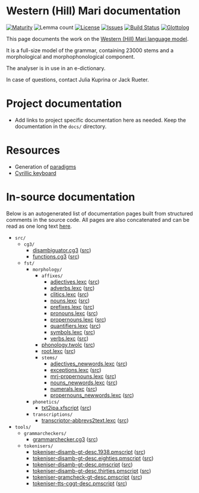 # Western (Hill) Mari documentation

[![Maturity](https://img.shields.io/endpoint?url=https%3A%2F%2Fraw.githubusercontent.com%2Fgiellalt%2Flang-mrj%2Fgh-pages%2Fmaturity.json)](https://giellalt.github.io/MaturityClassification.html)
![Lemma count](https://img.shields.io/endpoint?url=https%3A%2F%2Fraw.githubusercontent.com%2Fgiellalt%2Flang-mrj%2Fgh-pages%2Flemmacount.json)
[![License](https://img.shields.io/github/license/giellalt/lang-mrj)](https://github.com/giellalt/lang-mrj/blob/main/LICENSE)
[![Issues](https://img.shields.io/github/issues/giellalt/lang-mrj)](https://github.com/giellalt/lang-mrj/issues)
[![Build Status](https://builds.giellalt.org/api/badge/lang-mrj?label=CI)](https://builds.giellalt.org/pipelines/lang-mrj/builds/latest)
[![Glottolog](https://img.shields.io/badge/Glottolog-green)](https://glottolog.org/resource/languoid/id/west2392)

This page documents the work on the [Western (Hill) Mari language model](http://github.com/giellalt/lang-mrj). 

It is a full-size
model of the grammar, containing 23000 stems and a 
morphological and morphophonological component.

The analyser is in use in an e-dictionary.

In case of questions, contact Julia Kuprina or Jack Rueter.

# Project documentation

* Add links to project specific documentation here as needed. Keep the documentation in the `docs/` directory.

# Resources

* Generation of [paradigms](http://giellatekno.uit.no/cgi/p-mrj.fi.html)
* [Cyrillic keyboard](https://gtsvn.uit.no/langtech/trunk/techdoc/keyboards/download/KyrilliskQWERTY.zip)

# In-source documentation

Below is an autogenerated list of documentation pages built from structured comments in the source code. All pages are also concatenated and can be read as one long text [here](mrj.md).

* `src/`
    * `cg3/`
        * [disambiguator.cg3](src-cg3-disambiguator.cg3.html) ([src](https://github.com/giellalt/lang-mrj/blob/main/src/cg3/disambiguator.cg3))
        * [functions.cg3](src-cg3-functions.cg3.html) ([src](https://github.com/giellalt/lang-mrj/blob/main/src/cg3/functions.cg3))
    * `fst/`
        * `morphology/`
            * `affixes/`
                * [adjectives.lexc](src-fst-morphology-affixes-adjectives.lexc.html) ([src](https://github.com/giellalt/lang-mrj/blob/main/src/fst/morphology/affixes/adjectives.lexc))
                * [adverbs.lexc](src-fst-morphology-affixes-adverbs.lexc.html) ([src](https://github.com/giellalt/lang-mrj/blob/main/src/fst/morphology/affixes/adverbs.lexc))
                * [clitics.lexc](src-fst-morphology-affixes-clitics.lexc.html) ([src](https://github.com/giellalt/lang-mrj/blob/main/src/fst/morphology/affixes/clitics.lexc))
                * [nouns.lexc](src-fst-morphology-affixes-nouns.lexc.html) ([src](https://github.com/giellalt/lang-mrj/blob/main/src/fst/morphology/affixes/nouns.lexc))
                * [prefixes.lexc](src-fst-morphology-affixes-prefixes.lexc.html) ([src](https://github.com/giellalt/lang-mrj/blob/main/src/fst/morphology/affixes/prefixes.lexc))
                * [pronouns.lexc](src-fst-morphology-affixes-pronouns.lexc.html) ([src](https://github.com/giellalt/lang-mrj/blob/main/src/fst/morphology/affixes/pronouns.lexc))
                * [propernouns.lexc](src-fst-morphology-affixes-propernouns.lexc.html) ([src](https://github.com/giellalt/lang-mrj/blob/main/src/fst/morphology/affixes/propernouns.lexc))
                * [quantifiers.lexc](src-fst-morphology-affixes-quantifiers.lexc.html) ([src](https://github.com/giellalt/lang-mrj/blob/main/src/fst/morphology/affixes/quantifiers.lexc))
                * [symbols.lexc](src-fst-morphology-affixes-symbols.lexc.html) ([src](https://github.com/giellalt/lang-mrj/blob/main/src/fst/morphology/affixes/symbols.lexc))
                * [verbs.lexc](src-fst-morphology-affixes-verbs.lexc.html) ([src](https://github.com/giellalt/lang-mrj/blob/main/src/fst/morphology/affixes/verbs.lexc))
            * [phonology.twolc](src-fst-morphology-phonology.twolc.html) ([src](https://github.com/giellalt/lang-mrj/blob/main/src/fst/morphology/phonology.twolc))
            * [root.lexc](src-fst-morphology-root.lexc.html) ([src](https://github.com/giellalt/lang-mrj/blob/main/src/fst/morphology/root.lexc))
            * `stems/`
                * [adjectives_newwords.lexc](src-fst-morphology-stems-adjectives_newwords.lexc.html) ([src](https://github.com/giellalt/lang-mrj/blob/main/src/fst/morphology/stems/adjectives_newwords.lexc))
                * [exceptions.lexc](src-fst-morphology-stems-exceptions.lexc.html) ([src](https://github.com/giellalt/lang-mrj/blob/main/src/fst/morphology/stems/exceptions.lexc))
                * [mrj-propernouns.lexc](src-fst-morphology-stems-mrj-propernouns.lexc.html) ([src](https://github.com/giellalt/lang-mrj/blob/main/src/fst/morphology/stems/mrj-propernouns.lexc))
                * [nouns_newwords.lexc](src-fst-morphology-stems-nouns_newwords.lexc.html) ([src](https://github.com/giellalt/lang-mrj/blob/main/src/fst/morphology/stems/nouns_newwords.lexc))
                * [numerals.lexc](src-fst-morphology-stems-numerals.lexc.html) ([src](https://github.com/giellalt/lang-mrj/blob/main/src/fst/morphology/stems/numerals.lexc))
                * [propernouns_newwords.lexc](src-fst-morphology-stems-propernouns_newwords.lexc.html) ([src](https://github.com/giellalt/lang-mrj/blob/main/src/fst/morphology/stems/propernouns_newwords.lexc))
        * `phonetics/`
            * [txt2ipa.xfscript](src-fst-phonetics-txt2ipa.xfscript.html) ([src](https://github.com/giellalt/lang-mrj/blob/main/src/fst/phonetics/txt2ipa.xfscript))
        * `transcriptions/`
            * [transcriptor-abbrevs2text.lexc](src-fst-transcriptions-transcriptor-abbrevs2text.lexc.html) ([src](https://github.com/giellalt/lang-mrj/blob/main/src/fst/transcriptions/transcriptor-abbrevs2text.lexc))
* `tools/`
    * `grammarcheckers/`
        * [grammarchecker.cg3](tools-grammarcheckers-grammarchecker.cg3.html) ([src](https://github.com/giellalt/lang-mrj/blob/main/tools/grammarcheckers/grammarchecker.cg3))
    * `tokenisers/`
        * [tokeniser-disamb-gt-desc.1938.pmscript](tools-tokenisers-tokeniser-disamb-gt-desc.1938.pmscript.html) ([src](https://github.com/giellalt/lang-mrj/blob/main/tools/tokenisers/tokeniser-disamb-gt-desc.1938.pmscript))
        * [tokeniser-disamb-gt-desc.eighties.pmscript](tools-tokenisers-tokeniser-disamb-gt-desc.eighties.pmscript.html) ([src](https://github.com/giellalt/lang-mrj/blob/main/tools/tokenisers/tokeniser-disamb-gt-desc.eighties.pmscript))
        * [tokeniser-disamb-gt-desc.pmscript](tools-tokenisers-tokeniser-disamb-gt-desc.pmscript.html) ([src](https://github.com/giellalt/lang-mrj/blob/main/tools/tokenisers/tokeniser-disamb-gt-desc.pmscript))
        * [tokeniser-disamb-gt-desc.thirties.pmscript](tools-tokenisers-tokeniser-disamb-gt-desc.thirties.pmscript.html) ([src](https://github.com/giellalt/lang-mrj/blob/main/tools/tokenisers/tokeniser-disamb-gt-desc.thirties.pmscript))
        * [tokeniser-gramcheck-gt-desc.pmscript](tools-tokenisers-tokeniser-gramcheck-gt-desc.pmscript.html) ([src](https://github.com/giellalt/lang-mrj/blob/main/tools/tokenisers/tokeniser-gramcheck-gt-desc.pmscript))
        * [tokeniser-tts-cggt-desc.pmscript](tools-tokenisers-tokeniser-tts-cggt-desc.pmscript.html) ([src](https://github.com/giellalt/lang-mrj/blob/main/tools/tokenisers/tokeniser-tts-cggt-desc.pmscript))
